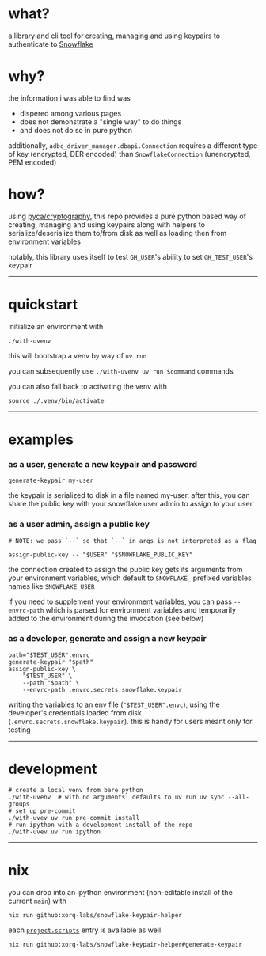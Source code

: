 # what?

a library and cli tool for creating, managing and using keypairs to authenticate to [Snowflake](www.snowflake.com)

# why?

the information i was able to find was
- dispered among various pages
- does not demonstrate a "single way" to do things
- and does not do so in pure python

additionally, `adbc_driver_manager.dbapi.Connection` requires a different type of key (encrypted, DER encoded) than `SnowflakeConnection` (unencrypted, PEM encoded)

# how?

using [pyca/cryptography](https://github.com/pyca/cryptography), this repo provides a pure python based way of creating, managing and using keypairs along with helpers to serialize/deserialize them to/from disk as well as loading then from environment variables

notably, this library uses itself to test `GH_USER`'s ability to set `GH_TEST_USER`'s keypair

---

# quickstart

initialize an environment with
```
./with-uvenv
```
this will bootstrap a venv by way of `uv run`

you can subsequently use `./with-uvenv uv run $command` commands

you can also fall back to activating the venv with
```
source ./.venv/bin/activate
```

---

# examples

### as a user, generate a new keypair and password
```
generate-keypair my-user
```
the keypair is serialized to disk in a file named my-user. after this, you can share the public key with your snowflake user admin to assign to your user

### as a user admin, assign a public key
```
# NOTE: we pass `--` so that `--` in args is not interpreted as a flag

assign-public-key -- "$USER" "$SNOWFLAKE_PUBLIC_KEY"
```
the connection created to assign the public key gets its arguments from your environment variables, which default to `SNOWFLAKE_` prefixed variables names like `SNOWFLAKE_USER`

if you need to supplement your environment variables, you can pass `--envrc-path` which is parsed for environment variables and temporarily added to the environment during the invocation (see below)

### as a developer, generate and assign a new keypair
```
path="$TEST_USER".envrc
generate-keypair "$path"
assign-public-key \
    "$TEST_USER" \
    --path "$path" \
    --envrc-path .envrc.secrets.snowflake.keypair
```
writing the variables to an env file (`"$TEST_USER".envc`), using the developer's credentials loaded from disk (`.envrc.secrets.snowflake.keypair`). this is handy for users meant only for testing

---

# development

```
# create a local venv from bare python
./with-uvenv  # with no arguments: defaults to uv run uv sync --all-groups
# set up pre-commit
./with-uvev uv run pre-commit install
# run ipython with a development install of the repo
./with-uvev uv run ipython
```

---

# nix

you can drop into an ipython environment (non-editable install of the current `main`) with
```
nix run github:xorq-labs/snowflake-keypair-helper
```

each [`project.scripts`](https://github.com/xorq-labs/snowflake-keypair-helper/blob/main/pyproject.toml#L28-L32) entry is available as well
```
nix run github:xorq-labs/snowflake-keypair-helper#generate-keypair
```
